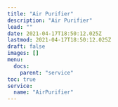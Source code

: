```yaml
---
title: "Air Purifier"
description: "Air Purifier"
lead: ""
date: 2021-04-17T18:50:12.025Z
lastmod: 2021-04-17T18:50:12.025Z
draft: false
images: []
menu:
  docs:
    parent: "service"
toc: true
service:
  name: "AirPurifier"
---
```

